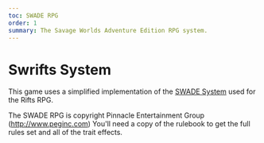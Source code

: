 ```yaml
---
toc: SWADE RPG
order: 1
summary: The Savage Worlds Adventure Edition RPG system.
---
```


# Swrifts System

This game uses a simplified implementation of the [SWADE System](https://www.drivethrurpg.com/product/261539/Savage-Worlds-Adventure-Edition) used for the Rifts RPG.

The SWADE RPG is copyright Pinnacle Entertainment Group (http://www.peginc.com) You'll need a copy of the rulebook to get the full rules set and all of the trait effects.